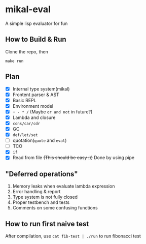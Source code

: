 # mikal-eval
A simple lisp evaluator for fun

## How to Build & Run
Clone the repo, then

`make run`

## Plan
  - [x] Internal type system(mikal)
  - [x] Frontent parser & AST
  - [x] Basic REPL
  - [x] Environment model
  - [x] `+ - * /` (Maybe `or and not` in future?)
  - [x] Lambda and closure
  - [x] `cons/car/cdr`
  - [x] GC
  - [x] `def/let/set`
  - [ ] quotation(`quote` and `eval`)
  - [ ] TCO
  - [x] `if`
  - [x] Read from file ~~(This should be easy :))~~ Done by using pipe

## "Deferred operations"
  1. Memory leaks when evaluate lambda expression
  2. Error handling & report
  3. Type system is not fully closed
  4. Proper testbench and tests
  5. Comments on some confusing functions

## How to run first naive test
  After compilation, use `cat fib-test | ./run` to run fibonacci test
